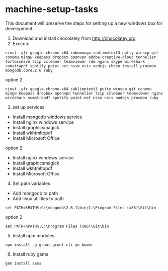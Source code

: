 # machine-setup-tasks
This document will  preserve the steps for setting up a new windows box for development

1. Download and install chocolatey from http://chocolatey.org
2. Execute
```
cinst -yfr google-chrome-x64 robomongo sublimetext3 putty winscp git conemu mingw keepass dropbox openvpn adobe-creative-cloud tunnelier tortoisesvn 7zip ccleaner teamviewer rdm nginx skype wireshark sumatrapdf spotify paint.net nssm nsis nodejs choco install procmon mongodb.core.2.6 ruby
 ```
option 2
```
cinst -yfr google-chrome-x64 sublimetext3 putty winscp git conemu mingw keepass dropbox openvpn tunnelier 7zip ccleaner teamviewer nginx wireshark sumatrapdf spotify paint.net nssm nsis nodejs procmon ruby
```

3. set up services
 * Install mongodb windows service
 * Install nginx windows service
 * Install graphicsmagick
 * Install wkhtmltopdf
 * Install Microsoft Office

option 2
 * Install nginx windows service
 * Install graphicsmagick
 * Install wkhtmltopdf
 * Install Microsoft Office

4. Set path variables
 * Add mongodb to path
 * Add linux utilities to path 
 ```
 set PATH=%PATH%;C:\mongodb\2.6.1\bin;C:\Program Files (x86)\Git\bin
 ```
 
 option 2
 ```
 set PATH=%PATH%;C:\Program Files (x86)\Git\bin
 ```

5. Install npm modules
```
npm install -g grunt grunt-cli yo bower
```
6. Install ruby gems
```
gem install sass
```
